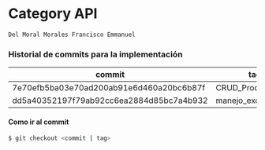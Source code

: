 # Category API

`Del Moral Morales Francisco Emmanuel` 

### Historial de commits para la implementación

| commit | tag |
|---|---|
|7e70efb5ba03e70ad200ab91e6d460a20bc6b87f| CRUD_Producto|
|dd5a40352197f79ab92cc6ea2884d85bc7a4b932| manejo_excepciones|

#### Como ir al commit 
```Bash
$ git checkout <commit | tag>
```
